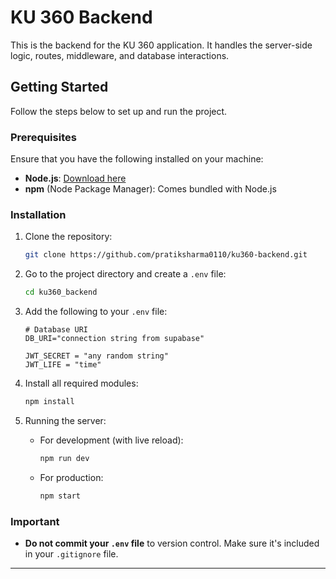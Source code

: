 
# KU 360 Backend

This is the backend for the KU 360 application. It handles the server-side logic, routes, middleware, and database interactions.

## Getting Started

Follow the steps below to set up and run the project.

### Prerequisites

Ensure that you have the following installed on your machine:

- **Node.js**: [Download here](https://nodejs.org/)
- **npm** (Node Package Manager): Comes bundled with Node.js

### Installation

1. Clone the repository:

   ```bash
   git clone https://github.com/pratiksharma0110/ku360-backend.git
   ```
   
2. Go to the project directory and create a `.env` file:

   ```bash
   cd ku360_backend
   ```

3. Add the following to your `.env` file:

   ```plaintext
   # Database URI
   DB_URI="connection string from supabase"

   JWT_SECRET = "any random string"
   JWT_LIFE = "time"
   
    ```

4. Install all required modules:

   ```bash
   npm install
   ```
   
5. Running the server:

   - For development (with live reload):

     ```bash
     npm run dev
     ```

   - For production:

     ```bash
     npm start
     ```

### Important

- **Do not commit your `.env` file** to version control. Make sure it's included in your `.gitignore` file.

---

